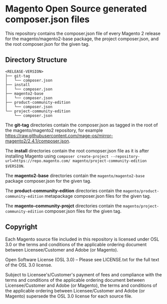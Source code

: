 # Magento Open Source generated composer.json files

This repository contains the composer.json file of every Magento 2 release for the magento/magento2-base package, the project composer.json, and the root composer.json for the given tag.

## Directory Structure

```
<RELEASE-VERSION>
├── git-tag
│   └── composer.json
├── install
│   └── composer.json
├── magento2-base
│   └── composer.json
├── product-community-edition
│   └── composer.json
└── project-community-edition
    └── composer.json
```

The **git-tag** directories contain the composer.json as tagged in the root of the magento/magento2 repository, for example <https://raw.githubusercontent.com/mage-os/mirror-magento2/2.4.1/composer.json>.

The **install** directories contain the root comopser.json file as it is after installing Magento using `composer create-project --repository-url=https://repo.magento.com/ magento/project-community-edition $VERSION`.

The **magento2-base** directories contain the `magento/magento2-base` package composer.json for the given tag.

The **product-community-edition** directories contain the `magento/product-community-edition` metapackage composer.json files for the given tag.

The **magento-community-projct** directories contain the `magento/project-community-edition` composer.json files for the given tag.


## Copyright

Each Magento source file included in this repository is licensed under OSL 3.0 or the terms and conditions of the applicable ordering document between Licensee/Customer and Adobe (or Magento).

Open Software License (OSL 3.0) – Please see LICENSE.txt for the full text of the OSL 3.0 license.

Subject to Licensee's/Customer's payment of fees and compliance with the terms and conditions of the applicable ordering document between Licensee/Customer and Adobe (or Magento), the terms and conditions of the applicable ordering between Licensee/Customer and Adobe (or Magento) supersede the OSL 3.0 license for each source file.


